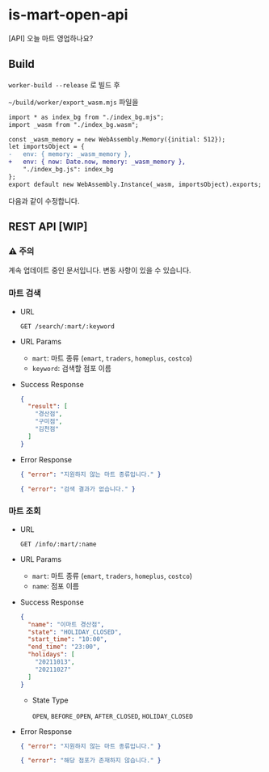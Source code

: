 # is-mart-open-api

[API] 오늘 마트 영업하나요?

## Build

`worker-build --release` 로 빌드 후

`~/build/worker/export_wasm.mjs` 파일을

```diff
import * as index_bg from "./index_bg.mjs";
import _wasm from "./index_bg.wasm";

const _wasm_memory = new WebAssembly.Memory({initial: 512});
let importsObject = {
-   env: { memory: _wasm_memory },
+   env: { now: Date.now, memory: _wasm_memory },
    "./index_bg.js": index_bg
};
export default new WebAssembly.Instance(_wasm, importsObject).exports;
```

다음과 같이 수정합니다.

## REST API [WIP]

### :warning: 주의

계속 업데이트 중인 문서입니다. 변동 사항이 있을 수 있습니다.

### 마트 검색

- URL

  `GET /search/:mart/:keyword`

- URL Params
  
  - `mart`: 마트 종류 (`emart`, `traders`, `homeplus`, `costco`)
  - `keyword`: 검색할 점포 이름

- Success Response

  ```json
  {
    "result": [
      "경산점",
      "구미점",
      "김천점"
    ]
  }
  ```

- Error Response

  ```json
  { "error": "지원하지 않는 마트 종류입니다." }
  ```

  ```json
  { "error": "검색 결과가 없습니다." }
  ```

### 마트 조회

- URL

  `GET /info/:mart/:name`

- URL Params
  
  - `mart`: 마트 종류 (`emart`, `traders`, `homeplus`, `costco`)
  - `name`: 점포 이름

- Success Response

  ```json
  {
    "name": "이마트 경산점",
    "state": "HOLIDAY_CLOSED",
    "start_time": "10:00",
    "end_time": "23:00",
    "holidays": [
      "20211013",
      "20211027"
    ]
  }
  ```

  - State Type
  
    `OPEN`, `BEFORE_OPEN`, `AFTER_CLOSED`, `HOLIDAY_CLOSED`

- Error Response

  ```json
  { "error": "지원하지 않는 마트 종류입니다." }
  ```

  ```json
  { "error": "해당 점포가 존재하지 않습니다." }
  ```
